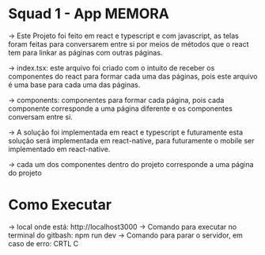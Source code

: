 # Squad 1 - App MEMORA
-> Este Projeto foi feito em react e typescript e com javascript, as telas foram feitas para conversarem entre si por meios de métodos que o react tem para linkar as páginas com outras páginas.

-> index.tsx: este arquivo foi criado com o intuito de receber os componentes do react para formar cada uma das páginas, pois este arquivo é uma base para cada uma das páginas.

-> components: componentes para formar cada página, pois cada componente corresponde a uma página diferente e os componentes conversam entre si.

-> A solução foi implementada em react e typescript e futuramente esta solução será implementada em react-native, para futuramente o mobile ser implementado em react-native.

-> cada um dos componentes dentro do projeto corresponde a uma página do projeto

# Como Executar

-> local onde está: http://localhost3000
-> Comando para executar no terminal do gitbash: npm run dev
-> Comando para parar o servidor, em caso de erro: CRTL C
